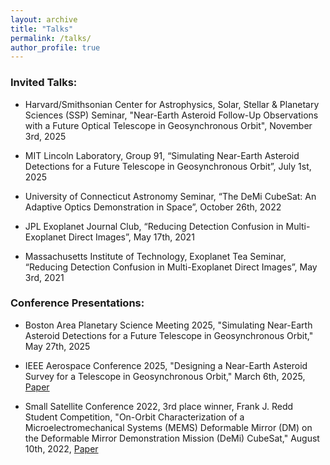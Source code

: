 ```yaml
---
layout: archive
title: "Talks"
permalink: /talks/
author_profile: true
---
```


### Invited Talks:

* Harvard/Smithsonian Center for Astrophysics, Solar, Stellar & Planetary Sciences (SSP) Seminar, "Near-Earth Asteroid Follow-Up Observations with a Future Optical Telescope in Geosynchronous Orbit", November 3rd, 2025

* MIT Lincoln Laboratory, Group 91, “Simulating Near-Earth Asteroid Detections for a Future Telescope in Geosynchronous Orbit”, July 1st, 2025

* University of Connecticut Astronomy Seminar, “The DeMi CubeSat: An Adaptive Optics Demonstration in Space”, October 26th, 2022

* JPL Exoplanet Journal Club, “Reducing Detection Confusion in Multi-Exoplanet Direct Images”, May 17th, 2021

* Massachusetts Institute of Technology, Exoplanet Tea Seminar, “Reducing Detection Confusion in Multi-Exoplanet Direct Images”, May 3rd, 2021

### Conference Presentations:

* Boston Area Planetary Science Meeting 2025, "Simulating Near-Earth Asteroid Detections for a Future Telescope in Geosynchronous Orbit," May 27th, 2025 

* IEEE Aerospace Conference 2025, "Designing a Near-Earth Asteroid Survey for a Telescope in Geosynchronous Orbit," March 6th, 2025, [Paper](https://doi.org/10.1109/AERO63441.2025.11068648)

* Small Satellite Conference 2022, 3rd place winner, Frank J. Redd Student Competition, "On-Orbit Characterization of a Microelectromechanical Systems (MEMS) Deformable Mirror (DM) on the Deformable Mirror Demonstration Mission (DeMi) CubeSat," August 10th, 2022, [Paper](https://digitalcommons.usu.edu/smallsat/2022/all2022/5/)  

<!--

{% if site.talkmap_link == true %}

<p style="text-decoration:underline;"><a href="/talkmap.html">See a map of all the places I've given a talk!</a></p>

{% endif %}

{% for post in site.talks reversed %}
  {% include archive-single-talk.html %}
{% endfor %}
-->
